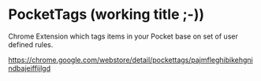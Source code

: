 PocketTags (working title ;-))
==========

Chrome Extension which tags items in your Pocket base on set of user defined rules.

https://chrome.google.com/webstore/detail/pockettags/pajmfleghibikehgnindbajeiffijlgd